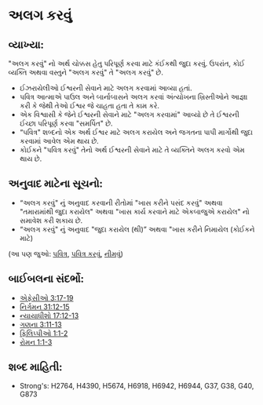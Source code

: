 # અલગ કરવું 

## વ્યાખ્યા: 

"અલગ કરવું" નો અર્થ ચોક્કસ હેતુ પરિપૂર્ણ કરવા માટે કંઈકથી જુદા કરવું.
ઉપરાંત, કોઈ વ્યક્તિ અથવા વસ્તુને "અલગ કરવું" તે "અલગ કરવું" છે.

* ઈઝરાયેલીઓ ઈશ્વરની સેવાને માટે અલગ કરવામાં આવ્યા હતાં.
* પવિત્ર આત્માએ પાઉલ અને બાર્નાબાસને અલગ કરવાં અંત્યોખના ખ્રિસ્તીઓને આજ્ઞા કરી કે જેથી તેઓ ઈશ્વર જે ચાહતા હતા તે કામ કરે.
* એક વિશ્વાસી કે જેને ઈશ્વરની સેવાને માટે "અલગ કરવામાં" આવ્યો છે તે ઈશ્વરની ઈચ્છા પરિપૂર્ણ કરવા "સમર્પિત" છે.
* “પવિત્ર" શબ્દનો એક અર્થ ઈશ્વર માટે અલગ કરાયેલ અને જગતના પાપી માર્ગોથી જુદા કરવામાં આવેલ એમ થાય છે.
* કોઈકને "પવિત્ર કરવું" તેનો અર્થ ઈશ્વરની સેવાને માટે તે વ્યક્તિને અલગ કરવો એમ થાય છે.

## અનુવાદ માટેના સૂચનો: 

* “અલગ કરવું" નું અનુવાદ કરવાની રીતોમાં "ખાસ કરીને પસંદ કરવું" અથવા "તમારામાંથી જુદા કરાયેલ" અથવા "ખાસ કાર્ય કરવાને માટે એકબાજુએ કરાયેલ" નો સમાવેશ કરી શકાય છે.
* “અલગ કરવું" નું અનુવાદ "જુદા કરાયેલ (થી)” અથવા "ખાસ કરીને નિમાયેલ (કોઈકને માટે)

(આ પણ જુઓ: [પવિત્ર](../kt/holy.md), [પવિત્ર કરવું](../kt/sanctify.md), [નીમવું](../kt/appoint.md))

## બાઈબલના સંદર્ભો: 

* [એફેસીઓ 3:17-19](rc://gu/tn/help/eph/03/17)
* [નિર્ગમન 31:12-15](rc://gu/tn/help/exo/31/12)
* [ન્યાયાધીશો 17:12-13](rc://gu/tn/help/jdg/17/12)
* [ગણના 3:11-13](rc://gu/tn/help/num/03/11)
* [ફિલિપ્પીઓ 1:1-2](rc://gu/tn/help/php/01/01)
* [રોમન 1:1-3](rc://gu/tn/help/rom/01/01)

## શબ્દ માહિતી: 

* Strong's: H2764, H4390, H5674, H6918, H6942, H6944, G37, G38, G40, G873

